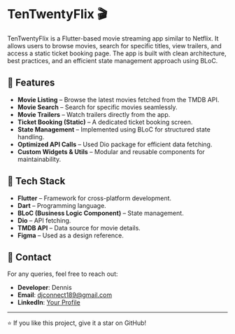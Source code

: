 # TenTwentyFlix 🎬

TenTwentyFlix is a Flutter-based movie streaming app similar to Netflix. It allows users to browse movies, search for specific titles, view trailers, and access a static ticket booking page. The app is built with clean architecture, best practices, and an efficient state management approach using BLoC.

## 📱 Features

- **Movie Listing** – Browse the latest movies fetched from the TMDB API.
- **Movie Search** – Search for specific movies seamlessly.
- **Movie Trailers** – Watch trailers directly from the app.
- **Ticket Booking (Static)** – A dedicated ticket booking screen.
- **State Management** – Implemented using BLoC for structured state handling.
- **Optimized API Calls** – Used Dio package for efficient data fetching.
- **Custom Widgets & Utils** – Modular and reusable components for maintainability.

## 🚀 Tech Stack

- **Flutter** – Framework for cross-platform development.
- **Dart** – Programming language.
- **BLoC (Business Logic Component)** – State management.
- **Dio** – API fetching.
- **TMDB API** – Data source for movie details.
- **Figma** – Used as a design reference.

## 📧 Contact

For any queries, feel free to reach out:

- **Developer**: Dennis
- **Email**: djconnect189@gmail.com
- **LinkedIn**: [Your Profile](https://www.linkedin.com/in/dennis-johnson-flutter-developer/)

---

⭐ If you like this project, give it a star on GitHub!

